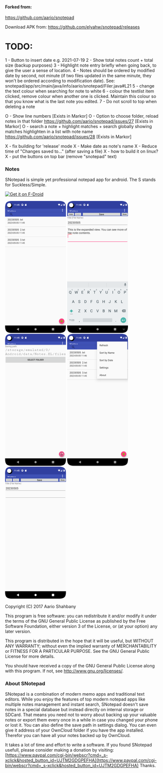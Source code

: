 #### Forked from:
https://github.com/aario/snotepad

Download APK from:
https://github.com/elyahw/snotepad/releases

# TODO:
1 - Button to insert date e.g. 2021-07-19
2 - Show total notes count + total size (backup purposes)
3 - Highlight note entry briefly when going back, to give the user a sense of location.
4 - Notes should be ordered by modified date by second, not minute (if two files updated in the same minute, they won't be ordered according to modification date). See: snotepad/app/src/main/java/info/aario/snotepad/Filer.java#L21
5 - change the text colour when searching for note to white
6 - colour the textlist item clicked, remove colour when another one is clicked. Maintain this colour so that you know what is the last note you edited.
7 - Do not scroll to top when deleting a note

O - Show line numbers [Exists in Markor]
O - Option to choose folder, reload notes in that folder https://github.com/aario/snotepad/issues/27 [Exists in Markor]
O - search a note + highlight matches + search globally showing matches highlighten in a list with note name https://github.com/aario/snotepad/issues/28 [Exists in Markor]

X - fix building for 'release' mode
X - Make date as note's name
X - Reduce time of "Changes saved to..." (after saving a file)
X - how to build it on linux?
X - put the buttons on top bar (remove "snotepad" text)

### Notes
SNotepad is simple yet professional notepad app for android. The S stands for Suckless/Simple.

<a href="https://f-droid.org/packages/info.aario.snotepad/" target="_blank">
<img src="https://f-droid.org/badge/get-it-on.png" alt="Get it on F-Droid" height="80"/></a>

<img src='screenshots/Screenshot_1489958851.png?raw=true' width="200"> <img src='screenshots/Screenshot_1489958875.png?raw=true' width="200"><br/>
<img src='screenshots/Screenshot_1489958882.png?raw=true' width="200"> <img src='screenshots/Screenshot_1489958894.png?raw=true' width="200"><br/>
<img src='screenshots/Screenshot_1489958932.png?raw=true' width="200">

Copyright (C) 2017 Aario Shahbany

This program is free software: you can redistribute it and/or modify it under the terms of the GNU General Public License as published by the Free Software Foundation, either version 3 of the License, or (at your option) any later version.

This program is distributed in the hope that it will be useful,	but WITHOUT ANY WARRANTY; without even the implied warranty of MERCHANTABILITY or FITNESS FOR A PARTICULAR PURPOSE.  See the GNU General Public License for more details.

You should have received a copy of the GNU General Public License along with this program. If not, see [<http://www.gnu.org/licenses/>](http://www.gnu.org/licenses/).

### About SNotepad
SNotepad is a combination of modern memo apps and traditional text editors. While you enjoy the features of top modern notepad apps like multiple notes management and instant search, SNotepad doesn't save notes in a special database but instead directly on internal storage or SDCard. That means you need not to worry about backing up your valuable notes or export them every once in a while in case you changed your phone or lost it. You can also define the save path in settings dialog.
You can even give it address of your OwnCloud folder if you have the app installed. Therefor you can have all your notes backed up by OwnCloud.
	
It takes a lot of time and effort to write a software. If you found SNotepad usefull, please consider making a donation by visiting:
		[https://www.paypal.com/cgi-bin/webscr?cmd=_s-xclick&hosted_button_id=UJTM2GDGPEFHA](https://www.paypal.com/cgi-bin/webscr?cmd=_s-xclick&hosted_button_id=UJTM2GDGPEFHA)
Thanks.
